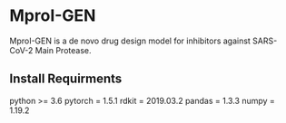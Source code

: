 # MproI-GEN

MproI-GEN is a de novo drug design model for inhibitors against SARS-CoV-2 Main Protease.

## Install Requirments
python >= 3.6
pytorch = 1.5.1
rdkit = 2019.03.2
pandas = 1.3.3
numpy = 1.19.2
